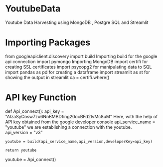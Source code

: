 # YoutubeData
Youtube Data Harvesting using MongoDB , Postgre SQL and Streamlit

# Importing Packages
from googleapiclient.discovery import build               Importing build for the google api connection
import pymongo                                            Importing MongoDB
import certifi                                            for creating SSL certificates
import psycopg2                                           for manipulating data to SQL
import pandas as pd                                       for creating a dataframe
import streamlit as st                                    for showing the output in streamlit
ca = certifi.where()

# API key Function

def Api_connect():
    api_key = "AIzaSyCosw7zu6NnBMBDfing20ocBFd2IvMc8uM"                            Here, with the help of API key obtained from the google developer console
    api_service_name = "youtube"                                                   we are establishing a connection with the youtube.  
    api_version = "v3"

    youtube = build(api_service_name,api_version,developerKey=api_key)
    
    return youtube

youtube = Api_connect()
